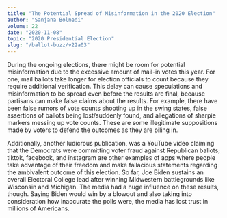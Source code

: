 ```yaml
---
title: "The Potential Spread of Misinformation in the 2020 Election"
author: "Sanjana Bolnedi"
volume: 22
date: "2020-11-08"
topic: "2020 Presidential Election"
slug: "/ballot-buzz/v22a03"
---
```


During the ongoing elections, there might be room for potential misinformation due to the excessive amount of mail-in votes this year. For one, mail ballots take longer for election officials to count because they require additional verification. This delay can cause speculations and misinformation to be spread even before the results are final, because partisans can make false claims about the results. For example, there have been false rumors of vote counts shooting up in the swing states, false assertions of ballots being lost/suddenly found, and allegations of sharpie markers messing up vote counts. These are some illegitimate suppositions made by voters to defend the outcomes as they are piling in.

Additionally, another ludicrous publication, was a YouTube video claiming that the Democrats were committing voter fraud against Republican ballots; tiktok, facebook, and instagram are other examples of apps where people take advantage of their freedom and make fallacious statements regarding the ambivalent outcome of this election. So far, Joe Biden sustains an overall Electoral College lead after winning Midwestern battlegrounds like Wisconsin and Michigan. The media had a huge influence on these results, though. Saying Biden would win by a blowout and also taking into consideration how inaccurate the polls were, the media has lost trust in millions of Americans.